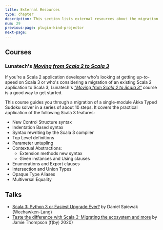 ```yaml
---
title: External Resources
type: chapter
description: This section lists external resources about the migration to Scala 3.
num: 29
previous-page: plugin-kind-projector
next-page:
---
```


## Courses

### Lunatech's [_Moving from Scala 2 to Scala 3_](https://github.com/lunatech-labs/lunatech-scala-2-to-scala3-course)

If you're a Scala 2 application developer who's looking at getting up-to-speed on Scala 3 or who's considering a migration of an existing Scala 2 application to Scala 3, Lunatech's [_"Moving from Scala 2 to Scala 3"_](https://github.com/lunatech-labs/lunatech-scala-2-to-scala3-course) course is a good way to get started.

This course guides you through a migration of a single-module Akka Typed Sudoku solver in a series of about 10 steps. It covers the practical application of the following Scala 3 features:

- New Control Structure syntax
- Indentation Based syntax
- Syntax rewriting by the Scala 3 compiler
- Top Level definitions
- Parameter untupling
- Contextual Abstractions:
  - Extension methods new syntax
  - Given instances and Using clauses
- Enumerations and Export clauses
- Intersection and Union Types
- Opaque Type Aliases
- Multiversal Equality

## Talks

- [Scala 3: Python 3 or Easiest Upgrade Ever?](https://www.youtube.com/watch?v=jWJ5A1irH_E) by Daniel Spiewak (Weehawken-Lang)
- [Taste the difference with Scala 3: Migrating the ecosystem and more](https://www.youtube.com/watch?v=YQmVrUdx8TU) by Jamie Thompson (f(by) 2020)
